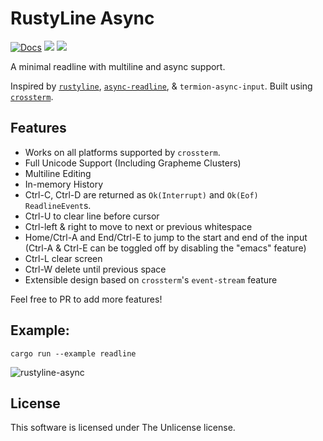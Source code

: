 # RustyLine Async
[![Docs](https://docs.rs/rustyline-async/badge.svg)](https://docs.rs/rustyline-async)
[![](https://img.shields.io/crates/v/rustyline-async.svg)](https://crates.io/crates/rustyline-async)
![](https://tokei.rs/b1/github/zyansheep/rustyline-async?category=code)

A minimal readline with multiline and async support.

Inspired by [`rustyline`](https://crates.io/crates/rustyline),
[`async-readline`](https://crates.io/crates/async-readline), &
`termion-async-input`. Built using
[`crossterm`](https://crates.io/crates/crossterm).

## Features

 * Works on all platforms supported by `crossterm`.
 * Full Unicode Support (Including Grapheme Clusters)
 * Multiline Editing
 * In-memory History
 * Ctrl-C, Ctrl-D are returned as `Ok(Interrupt)` and `Ok(Eof)` `ReadlineEvent`s.
 * Ctrl-U to clear line before cursor
 * Ctrl-left & right to move to next or previous whitespace
 * Home/Ctrl-A and End/Ctrl-E to jump to the start and end of the input (Ctrl-A & Ctrl-E can be toggled off by disabling the "emacs" feature)
 * Ctrl-L clear screen
 * Ctrl-W delete until previous space
 * Extensible design based on `crossterm`'s `event-stream` feature

Feel free to PR to add more features!

## Example:
```
cargo run --example readline
```

![rustyline-async](https://i.imgur.com/Ei2bzgu.gif)

## License
This software is licensed under The Unlicense license.
